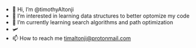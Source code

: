 - 👋 Hi, I’m @timothyAltonji
- 👀 I’m interested in learning data structures to better optomize my code
- 🌱 I’m currently learning search algorithms and path optimization
- 🛩 
- 📫 How to reach me timaltonji@protonmail.com


